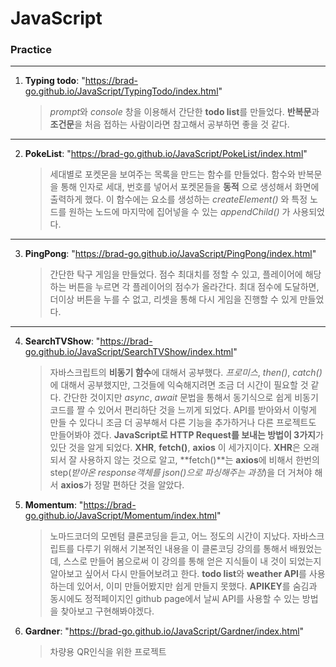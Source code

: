 # JavaScript

### Practice

---

1. **Typing todo**: "https://brad-go.github.io/JavaScript/TypingTodo/index.html"

   > *prompt*와 _console_ 창을 이용해서 간단한 **todo list**를 만들었다. **반복문**과 **조건문**을 처음 접하는 사람이라면 참고해서 공부하면 좋을 것 같다.

---

2. **PokeList**: "https://brad-go.github.io/JavaScript/PokeList/index.html"

   > 세대별로 포켓몬을 보여주는 목록을 만드는 함수를 만들었다. 함수와 반복문을 통해 인자로 세대, 번호를 넣어서 포켓몬들을 **동적** 으로 생성해서 화면에 출력하게 했다. 이 함수에는 요소를 생성하는 _createElement()_ 와 특정 노드를 원하는 노드에 마지막에 집어넣을 수 있는 _appendChild()_ 가 사용되었다.

---

3. **PingPong**: "https://brad-go.github.io/JavaScript/PingPong/index.html"

   > 간단한 탁구 게임을 만들었다. 점수 최대치를 정할 수 있고, 플레이어에 해당하는 버튼을 누르면 각 플레이어의 점수가 올라간다. 최대 점수에 도달하면, 더이상 버튼을 누를 수 없고, 리셋을 통해 다시 게임을 진행할 수 있게 만들었다.

---

4. **SearchTVShow**: "https://brad-go.github.io/JavaScript/SearchTVShow/index.html"

   > 자바스크립트의 **비동기 함수**에 대해서 공부했다. _프로미스_, _then()_, _catch()_ 에 대해서 공부했지만, 그것들에 익숙해지려면 조금 더 시간이 필요할 것 같다. 간단한 것이지만 _async_, _await_ 문법을 통해서 동기식으로 쉽게 비동기 코드를 짤 수 있어서 편리하단 것을 느끼게 되었다. API를 받아와서 이렇게 만들 수 있다니 조금 더 공부해서 다른 기능을 추가하거나 다른 프로젝트도 만들어봐야 겠다.
   > **JavaScript로 HTTP Request를 보내는 방법이 3가지**가 있단 것을 알게 되었다. **XHR**, **fetch()**, **axios** 이 세가지이다. **XHR**은 오래되서 잘 사용하지 않는 것으로 알고, **fetch()**는 **axios**에 비해서 한번의 step(_받아온 response객체를 json()으로 파싱해주는 과정_)을 더 거쳐야 해서 **axios**가 정말 편하단 것을 알았다.

5. **Momentum**: "https://brad-go.github.io/JavaScript/Momentum/index.html"

   > 노마드코더의 모멘텀 클론코딩을 듣고, 어느 정도의 시간이 지났다. 자바스크립트를 다루기 위해서 기본적인 내용을 이 클론코딩 강의를 통해서 배웠었는데, 스스로 만들어 봄으로써 이 강의를 통해 얻은 지식들이 내 것이 되었는지 알아보고 싶어서 다시 만들어보려고 한다.
   > **todo list**와 **weather API**를 사용하는데 있어서, 이미 만들어봤지만 쉽게 만들지 못했다. **APIKEY**를 숨김과 동시에도 정적페이지인 github page에서 날씨 API를 사용할 수 있는 방법을 찾아보고 구현해봐야겠다.

6. **Gardner**: "https://brad-go.github.io/JavaScript/Gardner/index.html"

   > 차량용 QR인식을 위한 프로젝트
